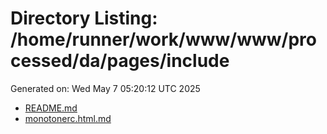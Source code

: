 # Directory Listing: /home/runner/work/www/www/processed/da/pages/include
Generated on: Wed May  7 05:20:12 UTC 2025

- [README.md](README.md)
- [monotonerc.html.md](monotonerc.html.md)
